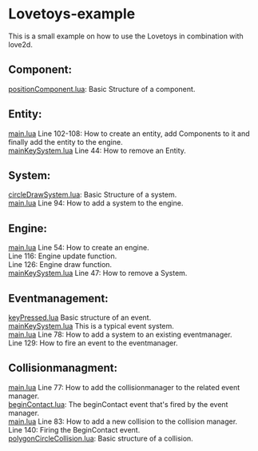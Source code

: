 # Lovetoys-example

This is a small example on how to use the Lovetoys in combination with love2d.  

## Component:
[positionComponent.lua](https://github.com/Lovetoys/Lovetoys-examples/blob/master/components/physic/positionComponent.lua): Basic Structure of a component.

## Entity:
[main.lua](https://github.com/Lovetoys/Lovetoys-examples/blob/master/main.lua) Line 102-108: How to create an entity, add Components to it and finally add the entity to the engine.  
[mainKeySystem.lua](https://github.com/Lovetoys/Lovetoys-examples/blob/master/systems/event/mainKeySystem.lua) Line 44: How to remove an Entity.  

## System:
[circleDrawSystem.lua](https://github.com/Lovetoys/Lovetoys-examples/blob/master/systems/graphic/circleDrawSystem.lua): Basic Structure of a system.  
[main.lua](https://github.com/Lovetoys/Lovetoys-examples/blob/master/main.lua) Line 94: How to add a system to the engine.  

## Engine:
[main.lua](https://github.com/Lovetoys/Lovetoys-examples/blob/master/main.lua) Line 54: How to create an engine.  
Line 116: Engine update function.  
Line 126: Engine draw function.  
[mainKeySystem.lua](https://github.com/Lovetoys/Lovetoys-examples/blob/master/systems/event/mainKeySystem.lua) Line 47: How to remove a System.  


## Eventmanagement:
[keyPressed.lua](https://github.com/Lovetoys/Lovetoys-examples/blob/master/events/keyPressed.lua) Basic structure of an event.  
[mainKeySystem.lua](https://github.com/Lovetoys/Lovetoys-examples/blob/master/systems/event/mainKeySystem.lua) This is a typical event system.  
[main.lua](https://github.com/Lovetoys/Lovetoys-examples/blob/master/main.lua) Line 78: How to add a system to an existing eventmanager.  
Line 129: How to fire an event to the eventmanager.  

## Collisionmanagment:

[main.lua](https://github.com/Lovetoys/Lovetoys-examples/blob/master/main.lua) Line 77: How to add the collisionmanager to the related event manager.  
[beginContact.lua](https://github.com/Lovetoys/Lovetoys/blob/master/src/events/beginContact.lua): The beginContact event that's fired by the event manager.  
[main.lua](https://github.com/Lovetoys/Lovetoys-examples/blob/master/main.lua) Line 83: How to add a new collision to the collision manager.  
Line 140: Firing the BeginContact event.  
[polygonCircleCollision.lua](https://github.com/Lovetoys/Lovetoys-examples/blob/master/collisions/polygonCircleCollision.lua): Basic structure of a collision. 

